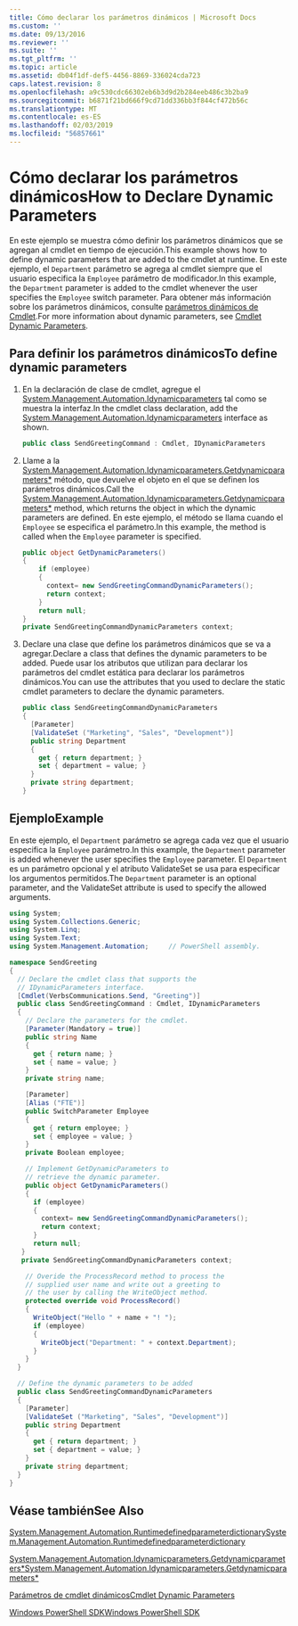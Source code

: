 ```yaml
---
title: Cómo declarar los parámetros dinámicos | Microsoft Docs
ms.custom: ''
ms.date: 09/13/2016
ms.reviewer: ''
ms.suite: ''
ms.tgt_pltfrm: ''
ms.topic: article
ms.assetid: db04f1df-def5-4456-8869-336024cda723
caps.latest.revision: 8
ms.openlocfilehash: a9c530cdc66302eb6b3d9d2b284eeb486c3b2ba9
ms.sourcegitcommit: b6871f21bd666f9cd71dd336bb3f844cf472b56c
ms.translationtype: MT
ms.contentlocale: es-ES
ms.lasthandoff: 02/03/2019
ms.locfileid: "56857661"
---
```

# <a name="how-to-declare-dynamic-parameters"></a><span data-ttu-id="539b7-102">Cómo declarar los parámetros dinámicos</span><span class="sxs-lookup"><span data-stu-id="539b7-102">How to Declare Dynamic Parameters</span></span>

<span data-ttu-id="539b7-103">En este ejemplo se muestra cómo definir los parámetros dinámicos que se agregan al cmdlet en tiempo de ejecución.</span><span class="sxs-lookup"><span data-stu-id="539b7-103">This example shows how to define dynamic parameters that are added to the cmdlet at runtime.</span></span> <span data-ttu-id="539b7-104">En este ejemplo, el `Department` parámetro se agrega al cmdlet siempre que el usuario especifica la `Employee` parámetro de modificador.</span><span class="sxs-lookup"><span data-stu-id="539b7-104">In this example, the `Department` parameter is added to the cmdlet whenever the user specifies the `Employee` switch parameter.</span></span> <span data-ttu-id="539b7-105">Para obtener más información sobre los parámetros dinámicos, consulte [parámetros dinámicos de Cmdlet](./cmdlet-dynamic-parameters.md).</span><span class="sxs-lookup"><span data-stu-id="539b7-105">For more information about dynamic parameters, see [Cmdlet Dynamic Parameters](./cmdlet-dynamic-parameters.md).</span></span>

## <a name="to-define-dynamic-parameters"></a><span data-ttu-id="539b7-106">Para definir los parámetros dinámicos</span><span class="sxs-lookup"><span data-stu-id="539b7-106">To define dynamic parameters</span></span>

1. <span data-ttu-id="539b7-107">En la declaración de clase de cmdlet, agregue el [System.Management.Automation.Idynamicparameters](/dotnet/api/System.Management.Automation.IDynamicParameters) tal como se muestra la interfaz.</span><span class="sxs-lookup"><span data-stu-id="539b7-107">In the cmdlet class declaration, add the [System.Management.Automation.Idynamicparameters](/dotnet/api/System.Management.Automation.IDynamicParameters) interface as shown.</span></span>

   ```csharp
   public class SendGreetingCommand : Cmdlet, IDynamicParameters
   ```

2. <span data-ttu-id="539b7-108">Llame a la [System.Management.Automation.Idynamicparameters.Getdynamicparameters\*](/dotnet/api/System.Management.Automation.IDynamicParameters.GetDynamicParameters) método, que devuelve el objeto en el que se definen los parámetros dinámicos.</span><span class="sxs-lookup"><span data-stu-id="539b7-108">Call the [System.Management.Automation.Idynamicparameters.Getdynamicparameters\*](/dotnet/api/System.Management.Automation.IDynamicParameters.GetDynamicParameters) method, which returns the object in which the dynamic parameters are defined.</span></span> <span data-ttu-id="539b7-109">En este ejemplo, el método se llama cuando el `Employee` se especifica el parámetro.</span><span class="sxs-lookup"><span data-stu-id="539b7-109">In this example, the method is called when the `Employee` parameter is specified.</span></span>

   ```csharp
   public object GetDynamicParameters()
   {
       if (employee)
       {
         context= new SendGreetingCommandDynamicParameters();
         return context;
       }
       return null;
   }
   private SendGreetingCommandDynamicParameters context;
   ```

3. <span data-ttu-id="539b7-110">Declare una clase que define los parámetros dinámicos que se va a agregar.</span><span class="sxs-lookup"><span data-stu-id="539b7-110">Declare a class that defines the dynamic parameters to be added.</span></span> <span data-ttu-id="539b7-111">Puede usar los atributos que utilizan para declarar los parámetros del cmdlet estática para declarar los parámetros dinámicos.</span><span class="sxs-lookup"><span data-stu-id="539b7-111">You can use the attributes that you used to declare the static cmdlet parameters to declare the dynamic parameters.</span></span>

   ```csharp
   public class SendGreetingCommandDynamicParameters
   {
     [Parameter]
     [ValidateSet ("Marketing", "Sales", "Development")]
     public string Department
     {
       get { return department; }
       set { department = value; }
     }
     private string department;
   }
   ```

## <a name="example"></a><span data-ttu-id="539b7-112">Ejemplo</span><span class="sxs-lookup"><span data-stu-id="539b7-112">Example</span></span>

<span data-ttu-id="539b7-113">En este ejemplo, el `Department` parámetro se agrega cada vez que el usuario especifica la `Employee` parámetro.</span><span class="sxs-lookup"><span data-stu-id="539b7-113">In this example, the `Department` parameter is added whenever the user specifies the `Employee` parameter.</span></span> <span data-ttu-id="539b7-114">El `Department` es un parámetro opcional y el atributo ValidateSet se usa para especificar los argumentos permitidos.</span><span class="sxs-lookup"><span data-stu-id="539b7-114">The `Department` parameter is an optional parameter, and the ValidateSet attribute is used to specify the allowed arguments.</span></span>

```csharp
using System;
using System.Collections.Generic;
using System.Linq;
using System.Text;
using System.Management.Automation;     // PowerShell assembly.

namespace SendGreeting
{
  // Declare the cmdlet class that supports the
  // IDynamicParameters interface.
  [Cmdlet(VerbsCommunications.Send, "Greeting")]
  public class SendGreetingCommand : Cmdlet, IDynamicParameters
  {
    // Declare the parameters for the cmdlet.
    [Parameter(Mandatory = true)]
    public string Name
    {
      get { return name; }
      set { name = value; }
    }
    private string name;

    [Parameter]
    [Alias ("FTE")]
    public SwitchParameter Employee
    {
      get { return employee; }
      set { employee = value; }
    }
    private Boolean employee;

    // Implement GetDynamicParameters to
    // retrieve the dynamic parameter.
    public object GetDynamicParameters()
    {
      if (employee)
      {
        context= new SendGreetingCommandDynamicParameters();
        return context;
      }
      return null;
   }
   private SendGreetingCommandDynamicParameters context;

    // Overide the ProcessRecord method to process the
    // supplied user name and write out a greeting to
    // the user by calling the WriteObject method.
    protected override void ProcessRecord()
    {
      WriteObject("Hello " + name + "! ");
      if (employee)
      {
        WriteObject("Department: " + context.Department);
      }
    }
  }

  // Define the dynamic parameters to be added
  public class SendGreetingCommandDynamicParameters
  {
    [Parameter]
    [ValidateSet ("Marketing", "Sales", "Development")]
    public string Department
    {
      get { return department; }
      set { department = value; }
    }
    private string department;
  }
}
```

## <a name="see-also"></a><span data-ttu-id="539b7-115">Véase también</span><span class="sxs-lookup"><span data-stu-id="539b7-115">See Also</span></span>

[<span data-ttu-id="539b7-116">System.Management.Automation.Runtimedefinedparameterdictionary</span><span class="sxs-lookup"><span data-stu-id="539b7-116">System.Management.Automation.Runtimedefinedparameterdictionary</span></span>](/dotnet/api/System.Management.Automation.RuntimeDefinedParameterDictionary)

[<span data-ttu-id="539b7-117">System.Management.Automation.Idynamicparameters.Getdynamicparameters\*</span><span class="sxs-lookup"><span data-stu-id="539b7-117">System.Management.Automation.Idynamicparameters.Getdynamicparameters\*</span></span>](/dotnet/api/System.Management.Automation.IDynamicParameters.GetDynamicParameters)

[<span data-ttu-id="539b7-118">Parámetros de cmdlet dinámicos</span><span class="sxs-lookup"><span data-stu-id="539b7-118">Cmdlet Dynamic Parameters</span></span>](./cmdlet-dynamic-parameters.md)

[<span data-ttu-id="539b7-119">Windows PowerShell SDK</span><span class="sxs-lookup"><span data-stu-id="539b7-119">Windows PowerShell SDK</span></span>](../windows-powershell-reference.md)